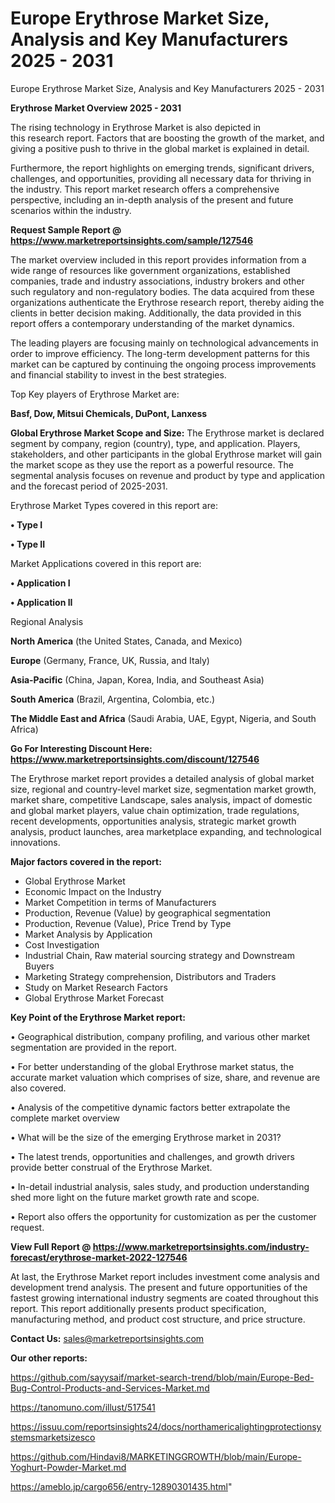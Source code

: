 # Europe Erythrose Market Size, Analysis and Key Manufacturers 2025 - 2031
Europe Erythrose Market Size, Analysis and Key Manufacturers 2025 - 2031

<Strong> Erythrose Market Overview 2025 - 2031</strong>

The rising technology in Erythrose Market is also depicted in this research report. Factors that are boosting the growth of the market, and giving a positive push to thrive in the global market is explained in detail.

Furthermore, the report highlights on emerging trends, significant drivers, challenges, and opportunities, providing all necessary data for thriving in the industry. This report market research offers a comprehensive perspective, including an in-depth analysis of the present and future scenarios within the industry.

<strong>Request Sample Report @ <a href=https://www.marketreportsinsights.com/sample/127546>https://www.marketreportsinsights.com/sample/127546</a></strong>

The market overview included in this report provides information from a wide range of resources like government organizations, established companies, trade and industry associations, industry brokers and other such regulatory and non-regulatory bodies. The data acquired from these organizations authenticate the Erythrose research report, thereby aiding the clients in better decision making. Additionally, the data provided in this report offers a contemporary understanding of the market dynamics.

The leading players are focusing mainly on technological advancements in order to improve efficiency. The long-term development patterns for this market can be captured by continuing the ongoing process improvements and financial stability to invest in the best strategies.

Top Key players of Erythrose Market are:

<strong>Basf, Dow, Mitsui Chemicals, DuPont, Lanxess</strong>

<strong><b>Global Erythrose Market Scope and Size:</b></strong>
The Erythrose market is declared segment by company, region (country), type, and application. Players, stakeholders, and other participants in the global Erythrose market will gain the market scope as they use the report as a powerful resource. The segmental analysis focuses on revenue and product by type and application and the forecast period of 2025-2031.

Erythrose Market Types covered in this report are:

<strong>• Type I

• Type II</strong>

Market Applications covered in this report are:

<strong>• Application I

• Application II</strong> 

Regional Analysis

<strong>North America</strong> (the United States, Canada, and Mexico)

<strong>Europe</strong> (Germany, France, UK, Russia, and Italy)

<strong>Asia-Pacific</strong> (China, Japan, Korea, India, and Southeast Asia)

<strong>South America</strong> (Brazil, Argentina, Colombia, etc.)

<strong>The Middle East and Africa</strong> (Saudi Arabia, UAE, Egypt, Nigeria, and South Africa)

<strong>Go For Interesting Discount Here: <a href=https://www.marketreportsinsights.com/discount/127546>https://www.marketreportsinsights.com/discount/127546</a></strong>

The Erythrose market report provides a detailed analysis of global market size, regional and country-level market size, segmentation market growth, market share, competitive Landscape, sales analysis, impact of domestic and global market players, value chain optimization, trade regulations, recent developments, opportunities analysis, strategic market growth analysis, product launches, area marketplace expanding, and technological innovations.

<strong><b>Major factors covered in the report:</b></strong>
<ul>
  <li>Global Erythrose Market </li>
  <li>Economic Impact on the Industry</li>
  <li>Market Competition in terms of Manufacturers</li>
  <li>Production, Revenue (Value) by geographical segmentation</li>
  <li>Production, Revenue (Value), Price Trend by Type</li>
  <li>Market Analysis by Application</li>
  <li>Cost Investigation</li>
  <li>Industrial Chain, Raw material sourcing strategy and Downstream Buyers</li>
  <li>Marketing Strategy comprehension, Distributors and Traders</li>
  <li>Study on Market Research Factors</li>
  <li>Global Erythrose Market Forecast</li>
</ul>

<strong><b>Key Point of the Erythrose Market report:</b></strong>

• Geographical distribution, company profiling, and various other market segmentation are provided in the report.

• For better understanding of the global Erythrose market status, the accurate market valuation which comprises of size, share, and revenue are also covered.

• Analysis of the competitive dynamic factors better extrapolate the complete market overview

• What will be the size of the emerging Erythrose market in 2031?

• The latest trends, opportunities and challenges, and growth drivers provide better construal of the Erythrose Market.

• In-detail industrial analysis, sales study, and production understanding shed more light on the future market growth rate and scope.

• Report also offers the opportunity for customization as per the customer request.

<strong><b>View Full Report @ <a href=https://www.marketreportsinsights.com/industry-forecast/erythrose-market-2022-127546>https://www.marketreportsinsights.com/industry-forecast/erythrose-market-2022-127546</a></b></strong>


At last, the Erythrose Market report includes investment come analysis and development trend analysis. The present and future opportunities of the fastest growing international industry segments are coated throughout this report. This report additionally presents product specification, manufacturing method, and product cost structure, and price structure.

<strong>Contact Us:</strong>
sales@marketreportsinsights.com

<strong>Our other reports:</strong>

<a href=https://github.com/sayysaif/market-search-trend/blob/main/Europe-Bed-Bug-Control-Products-and-Services-Market.md>https://github.com/sayysaif/market-search-trend/blob/main/Europe-Bed-Bug-Control-Products-and-Services-Market.md</a>

<a href=https://tanomuno.com/illust/517541>https://tanomuno.com/illust/517541</a>

<a href=https://issuu.com/reportsinsights24/docs/northamericalightingprotectionsystemsmarketsizesco>https://issuu.com/reportsinsights24/docs/northamericalightingprotectionsystemsmarketsizesco</a>

<a href=https://github.com/Hindavi8/MARKETINGGROWTH/blob/main/Europe-Yoghurt-Powder-Market.md>https://github.com/Hindavi8/MARKETINGGROWTH/blob/main/Europe-Yoghurt-Powder-Market.md</a>

<a href=https://ameblo.jp/cargo656/entry-12890301435.html>https://ameblo.jp/cargo656/entry-12890301435.html</a>"
